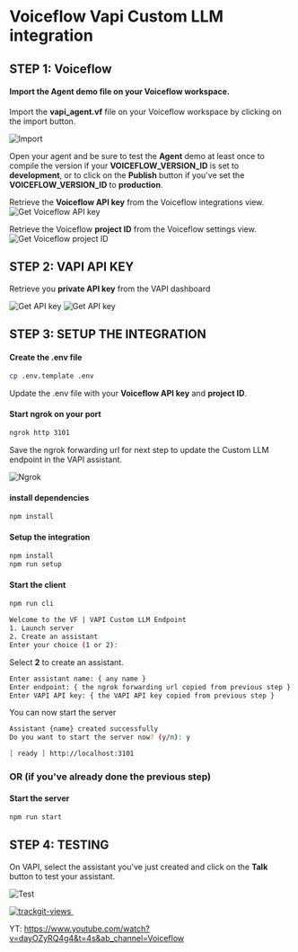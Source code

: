 # Voiceflow Vapi Custom LLM integration

## STEP 1: Voiceflow
#### Import the Agent demo file on your Voiceflow workspace.
Import the **vapi_agent.vf** file on your Voiceflow workspace by clicking on the import button.

![Import](./doc/vf_import.png)

Open your agent and be sure to test the **Agent** demo at least once to compile the version if your **VOICEFLOW_VERSION_ID** is set to **development**, or to click on the **Publish** button if you've set the **VOICEFLOW_VERSION_ID** to **production**.

Retrieve the **Voiceflow API key** from the Voiceflow integrations view.
![Get Voiceflow API key](./doc/vf_api_key.png)

Retrieve the Voiceflow **project ID** from the Voiceflow settings view.
![Get Voiceflow project ID](./doc/vf_project_id.png)


## STEP 2: VAPI API KEY

Retrieve you **private API key** from the VAPI dashboard

![Get API key](./doc/get_vapi_key_1.png)
![Get API key](./doc/get_vapi_key_2.png)



## STEP 3: SETUP THE INTEGRATION
#### Create the .env file

``` bash
cp .env.template .env
```

Update the .env file with your **Voiceflow API key** and **project ID**.

#### Start ngrok on your port

``` bash
ngrok http 3101
```

Save the ngrok forwarding url for next step to update the Custom LLM endpoint in the VAPI assistant.

![Ngrok](./doc/ngrok.png)

#### install dependencies

``` bash
npm install
```
#### Setup the integration

``` bash
npm install
npm run setup
```

#### Start the client

``` bash
npm run cli
```

``` bash
Welcome to the VF | VAPI Custom LLM Endpoint
1. Launch server
2. Create an assistant
Enter your choice (1 or 2):
```

Select **2** to create an assistant.

``` bash
Enter assistant name: { any name }
Enter endpoint: { the ngrok forwarding url copied from previous step }
Enter VAPI API key: { the VAPI API key copied from previous step }
```

You can now start the server
``` bash
Assistant {name} created successfully
Do you want to start the server now? (y/n): y
```

``` bash
[ ready ] http://localhost:3101
```

### OR (if you've already done the previous step)

#### Start the server

``` bash
npm run start
```

## STEP 4: TESTING
On VAPI, select the assistant you've just created and click on the **Talk** button to test your assistant.

![Test](./doc/talk_button.png)


<a href="https://trackgit.com">
<img src="https://us-central1-trackgit-analytics.cloudfunctions.net/token/ping/m0ct6kqg6un750li0f7m" alt="trackgit-views" />
</a>
<a href="https://trackgit.com">
<img src="https://api.swetrix.com/log/noscript?pid=fnSZorwAce9B" alt="" referrerpolicy="no-referrer-when-downgrade" />
</a>

YT: https://www.youtube.com/watch?v=dayOZyRQ4g4&t=4s&ab_channel=Voiceflow